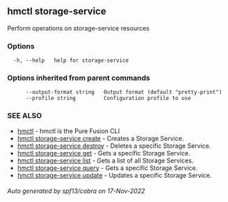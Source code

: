 ## hmctl storage-service

Perform operations on storage-service resources

### Options

```
  -h, --help   help for storage-service
```

### Options inherited from parent commands

```
      --output-format string   Output format (default "pretty-print")
      --profile string         Configuration profile to use
```

### SEE ALSO

* [hmctl](hmctl.md)	 - hmctl is the Pure Fusion CLI
* [hmctl storage-service create](hmctl_storage-service_create.md)	 - Creates a Storage Service.
* [hmctl storage-service destroy](hmctl_storage-service_destroy.md)	 - Deletes a specific Storage Service.
* [hmctl storage-service get](hmctl_storage-service_get.md)	 - Gets a specific Storage Service.
* [hmctl storage-service list](hmctl_storage-service_list.md)	 - Gets a list of all Storage Services.
* [hmctl storage-service query](hmctl_storage-service_query.md)	 - Gets a specific Storage Service.
* [hmctl storage-service update](hmctl_storage-service_update.md)	 - Updates a specific Storage Service.

###### Auto generated by spf13/cobra on 17-Nov-2022
